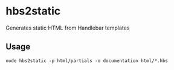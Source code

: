 # hbs2static
Generates static HTML from Handlebar templates

## Usage 
`node hbs2static -p html/partials -o documentation html/*.hbs`
